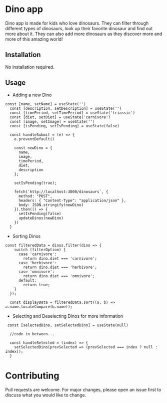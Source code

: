 # Dino app

Dino app is made for kids who love dinosaurs. They can filter through different types of dinosaurs, look up their favorite dinosaur and find out more about it. They can also add more dinosaurs as they discover more and more of this amazing world!

## Installation

No installation required.

## Usage

- Adding a new Dino

```React
const [name, setName] = useState('')
  const [description, setDescription] = useState('')
  const [timePeriod, setTimePeriod] = useState('triassic')
  const [diet, setDiet] = useState('carnivore')
  const [image, setImage] = useState('')
  const [isPending, setIsPending] = useState(false)

  const handleSubmit = (e) => {
    e.preventDefault()
    
    const newDino = { 
      name,
      image,
      timePeriod,
      diet,
      description
    };

    setIsPending(true);

    fetch(`http://localhost:3000/dinosaurs`, {
      method: "POST",
      headers: { "Content-Type": "application/json" },
      body: JSON.stringify(newDino)
    }).then(() => {
      setIsPending(false)
      updateDinos(newDino)
    })
  }
```

- Sorting Dinos

```React
const filteredData = dinos.filter(dino => {
    switch (filterOption) {
      case 'carnivore':
        return dino.diet === 'carnivore';
      case 'herbivore':
        return dino.diet === 'herbivore';
      case 'omnivore':
        return dino.diet === 'omnivore';
      default:
        return true;
    }
  });

  const displayData = filteredData.sort((a, b) => a.name.localeCompare(b.name));
```

- Selecting and Deselecting Dinos for more information

```React
 const [selectedDino, setSelectedDino] = useState(null)

  //code in between...

  const handleSelected = (index) => {
    setSelectedDino(prevSelected => (prevSelected === index ? null : index));
  }
```

# Contributing

Pull requests are welcome. For major changes, please open an issue first to discuss what you would like to change.